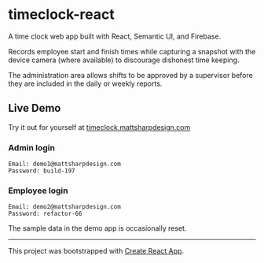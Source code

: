 # timeclock-react

A time clock web app built with React, Semantic UI, and Firebase.

Records employee start and finish times while capturing a snapshot with the device camera (where available) to discourage dishonest time keeping. 

The administration area allows shifts to be approved by a supervisor before they are included in the daily or weekly reports.

## Live Demo

Try it out for yourself at [timeclock.mattsharpdesign.com](https://timeclock.mattsharpdesign.com)

### Admin login
    Email: demo1@mattsharpdesign.com
    Password: build-197

### Employee login
    Email: demo2@mattsharpdesign.com
    Password: refactor-66

The sample data in the demo app is occasionally reset.

---

This project was bootstrapped with [Create React App](https://github.com/facebookincubator/create-react-app).
